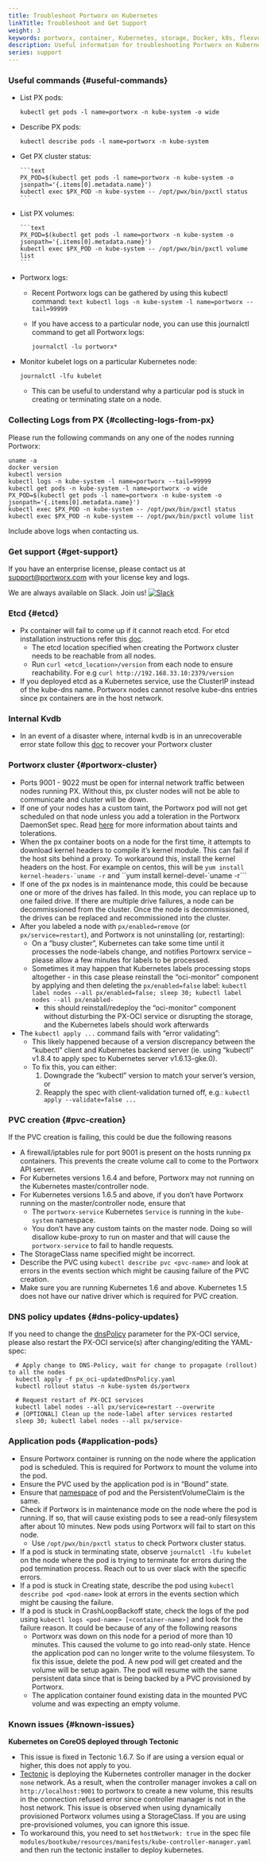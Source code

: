 ```yaml
---
title: Troubleshoot Portworx on Kubernetes
linkTitle: Troubleshoot and Get Support
weight: 3
keywords: portworx, container, Kubernetes, storage, Docker, k8s, flexvol, pv, persistent disk, debug, troubleshoot
description: Useful information for troubleshooting Portworx on Kubernetes
series: support
---
```


### Useful commands {#useful-commands}

* List PX pods:

    ```text
    kubectl get pods -l name=portworx -n kube-system -o wide
    ```
* Describe PX pods:

    ```text
    kubectl describe pods -l name=portworx -n kube-system
    ```
* Get PX cluster status:

      ```text
      PX_POD=$(kubectl get pods -l name=portworx -n kube-system -o jsonpath='{.items[0].metadata.name}')
      kubectl exec $PX_POD -n kube-system -- /opt/pwx/bin/pxctl status
      ```

* List PX volumes:

      ```text
      PX_POD=$(kubectl get pods -l name=portworx -n kube-system -o jsonpath='{.items[0].metadata.name}')
      kubectl exec $PX_POD -n kube-system -- /opt/pwx/bin/pxctl volume list
      ```

* Portworx logs:
  * Recent Portworx logs can be gathered by using this kubectl command:
        ```text
        kubectl logs -n kube-system -l name=portworx --tail=99999
        ```

  * If you have access to a particular node, you can use this journalctl command to get all Portworx logs:
      ```text
      journalctl -lu portworx*
      ```
* Monitor kubelet logs on a particular Kubernetes node:

    ```text
    journalctl -lfu kubelet
    ```
  * This can be useful to understand why a particular pod is stuck in creating or terminating state on a node.

### Collecting Logs from PX {#collecting-logs-from-px}

Please run the following commands on any one of the nodes running Portworx:

```text
uname -a
docker version
kubectl version
kubectl logs -n kube-system -l name=portworx --tail=99999
kubectl get pods -n kube-system -l name=portworx -o wide
PX_POD=$(kubectl get pods -l name=portworx -n kube-system -o jsonpath='{.items[0].metadata.name}')
kubectl exec $PX_POD -n kube-system -- /opt/pwx/bin/pxctl status
kubectl exec $PX_POD -n kube-system -- /opt/pwx/bin/pxctl volume list
```

Include above logs when contacting us.

### Get support {#get-support}

If you have an enterprise license, please contact us at support@portworx.com with your license key and logs.

We are always available on Slack. Join us! [![Slack](/img/slack.png)](http://slack.portworx.com)

### Etcd {#etcd}

* Px container will fail to come up if it cannot reach etcd. For etcd installation instructions refer this [doc](/portworx-install-with-kubernetes/operate-and-maintain-on-kubernetes/etcd).
  * The etcd location specified when creating the Portworx cluster needs to be reachable from all nodes.
  * Run `curl <etcd_location>/version` from each node to ensure reachability. For e.g `curl http://192.168.33.10:2379/version`
* If you deployed etcd as a Kubernetes service, use the ClusterIP instead of the kube-dns name. Portworx nodes cannot resolve kube-dns entries since px containers are in the host network.

### Internal Kvdb
* In an event of a disaster where, internal kvdb is in an unrecoverable error state follow this [doc](/concepts/internal-kvdb#backup) to recover your Portworx cluster

### Portworx cluster {#portworx-cluster}

* Ports 9001 - 9022 must be open for internal network traffic between nodes running PX. Without this, px cluster nodes will not be able to communicate and cluster will be down.
* If one of your nodes has a custom taint, the Portworx pod will not get scheduled on that node unless you add a toleration in the Portworx DaemonSet spec. Read [here](https://kubernetes.io/docs/concepts/configuration/assign-pod-node/#taints-and-tolerations-beta-feature) for more information about taints and tolerations.
* When the px container boots on a node for the first time, it attempts to download kernel headers to compile it’s kernel module. This can fail if the host sits behind a proxy. To workaround this, install the kernel headers on the host. For example on centos, this will be ```yum install kernel-headers-`uname -r``` and ``yum install kernel-devel-`uname -r```
* If one of the px nodes is in maintenance mode, this could be because one or more of the drives has failed. In this mode, you can replace up to one failed drive. If there are multiple drive failures, a node can be decommissioned from the cluster. Once the node is decommissioned, the drives can be replaced and recommissioned into the cluster.
* After you labeled a node with `px/enabled=remove` \(or `px/service=restart`\), and Portworx is not uninstalling \(or, restarting\):
  * On a “busy cluster”, Kubernetes can take some time until it processes the node-labels change, and notifies Portowrx service – please allow a few minutes for labels to be processed.
  * Sometimes it may happen that Kubernetes labels processing stops altogether - in this case please reinstall the “oci-monitor” component by applying and then deleting the `px/enabled=false` label:  `kubectl label nodes --all px/enabled=false; sleep 30; kubectl label nodes --all px/enabled-`
    * this should reinstall/redeploy the “oci-monitor” component without disturbing the PX-OCI service or disrupting the storage, and the Kubernetes labels should work afterwards
* The `kubectl apply ...` command fails with “error validating”:
  * This likely happened because of a version discrepancy between the “kubectl” client and Kubernetes backend server \(ie. using “kubectl” v1.8.4 to apply spec to Kubernetes server v1.6.13-gke.0\).
  * To fix this, you can either:
    1. Downgrade the “kubectl” version to match your server’s version, or
    2. Reapply the spec with client-validation turned off, e.g.: `kubectl apply --validate=false ...`

### PVC creation {#pvc-creation}

If the PVC creation is failing, this could be due the following reasons

* A firewall/iptables rule for port 9001 is present on the hosts running px containers. This prevents the create volume call to come to the Portworx API server.
* For Kubernetes versions 1.6.4 and before, Portworx may not running on the Kubernetes master/controller node.
* For Kubernetes versions 1.6.5 and above, if you don’t have Portworx running on the master/controller node, ensure that
  * The `portworx-service` Kubernetes `Service` is running in the `kube-system` namespace.
  * You don’t have any custom taints on the master node. Doing so will disallow kube-proxy to run on master and that will cause the `portworx-service` to fail to handle requests.
* The StorageClass name specified might be incorrect.
* Describe the PVC using `kubectl describe pvc <pvc-name>` and look at errors in the events section which might be causing failure of the PVC creation.
* Make sure you are running Kubernetes 1.6 and above. Kubernetes 1.5 does not have our native driver which is required for PVC creation.

### DNS policy updates {#dns-policy-updates}

If you need to change the [dnsPolicy](https://kubernetes.io/docs/concepts/services-networking/dns-pod-service/#pods-dns-policy) parameter for the PX-OCI service, please also restart the PX-OCI service\(s\) after changing/editing the YAML-spec:

```text
  # Apply change to DNS-Policy, wait for change to propagate (rollout) to all the nodes
  kubectl apply -f px_oci-updatedDnsPolicy.yaml
  kubectl rollout status -n kube-system ds/portworx

  # Request restart of PX-OCI services
  kubectl label nodes --all px/service=restart --overwrite
  # [OPTIONAL] Clean up the node-label after services restarted
  sleep 30; kubectl label nodes --all px/service-
```

### Application pods {#application-pods}

* Ensure Portworx container is running on the node where the application pod is scheduled. This is required for Portworx to mount the volume into the pod.
* Ensure the PVC used by the application pod is in “Bound” state.
* Ensure that [namespace](https://kubernetes.io/docs/concepts/overview/working-with-objects/namespaces/) of pod and the PersistentVolumeClaim is the same.
* Check if Portworx is in maintenance mode on the node where the pod is running. If so, that will cause existing pods to see a read-only filesystem after about 10 minutes. New pods using Portworx will fail to start on this node.
  * Use `/opt/pwx/bin/pxctl status` to check Portworx cluster status.
* If a pod is stuck in terminating state, observe `journalctl -lfu kubelet` on the node where the pod is trying to terminate for errors during the pod termination process. Reach out to us over slack with the specific errors.
* If a pod is stuck in Creating state, describe the pod using `kubectl describe pod <pod-name>` look at errors in the events section which might be causing the failure.
* If a pod is stuck in CrashLoopBackoff state, check the logs of the pod using `kubectl logs <pod-name> [<container-name>]` and look for the failure reason. It could be because of any of the following reasons
  * Portworx was down on this node for a period of more than 10 minutes. This caused the volume to go into read-only state. Hence the application pod can no longer write to the volume filesystem. To fix this issue, delete the pod. A new pod will get created and the volume will be setup again. The pod will resume with the same persistent data since that is being backed by a PVC provisioned by Portworx.
  * The application container found existing data in the mounted PVC volume and was expecting an empty volume.

### Known issues {#known-issues}

**Kubernetes on CoreOS deployed through Tectonic**

* This issue is fixed in Tectonic 1.6.7. So if are using a version equal or higher, this does not apply to you.
* [Tectonic](https://coreos.com/tectonic/) is deploying the Kubernetes controller manager in the docker `none` network. As a result, when the controller manager invokes a call on `http://localhost:9001` to portworx to create a new volume, this results in the connection refused error since controller manager is not in the host network. This issue is observed when using dynamically provisioned Portworx volumes using a StorageClass. If you are using pre-provisioned volumes, you can ignore this issue.
* To workaround this, you need to set `hostNetwork: true` in the spec file `modules/bootkube/resources/manifests/kube-controller-manager.yaml` and then run the tectonic installer to deploy kubernetes.